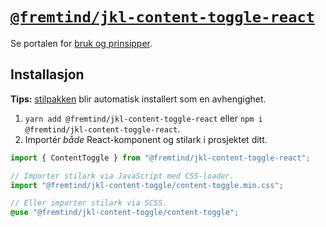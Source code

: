 # [`@fremtind/jkl-content-toggle-react`](https://jokul.fremtind.no/komponenter/contenttoggle)

Se portalen for [bruk og prinsipper](https://jokul.fremtind.no/komponenter/contenttoggle).

## Installasjon

**Tips:** [stilpakken](../content-toggle/) blir automatisk installert som en avhengighet.

1. `yarn add @fremtind/jkl-content-toggle-react` eller `npm i @fremtind/jkl-content-toggle-react`.
2. Importér _både_ React-komponent og stilark i prosjektet ditt.

```js
import { ContentToggle } from "@fremtind/jkl-content-toggle-react";

// Importer stilark via JavaScript med CSS-loader.
import "@fremtind/jkl-content-toggle/content-toggle.min.css";
```

```scss
// Eller importer stilark via SCSS.
@use "@fremtind/jkl-content-toggle/content-toggle";
```
